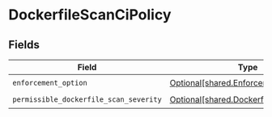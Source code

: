 # DockerfileScanCiPolicy


## Fields

| Field                                                                                        | Type                                                                                         | Required                                                                                     | Description                                                                                  |
| -------------------------------------------------------------------------------------------- | -------------------------------------------------------------------------------------------- | -------------------------------------------------------------------------------------------- | -------------------------------------------------------------------------------------------- |
| `enforcement_option`                                                                         | [Optional[shared.EnforcementOption]](undefined/models/shared/enforcementoption.md)           | :heavy_check_mark:                                                                           | N/A                                                                                          |
| `permissible_dockerfile_scan_severity`                                                       | [Optional[shared.DockerfileScanSeverity]](undefined/models/shared/dockerfilescanseverity.md) | :heavy_check_mark:                                                                           | N/A                                                                                          |